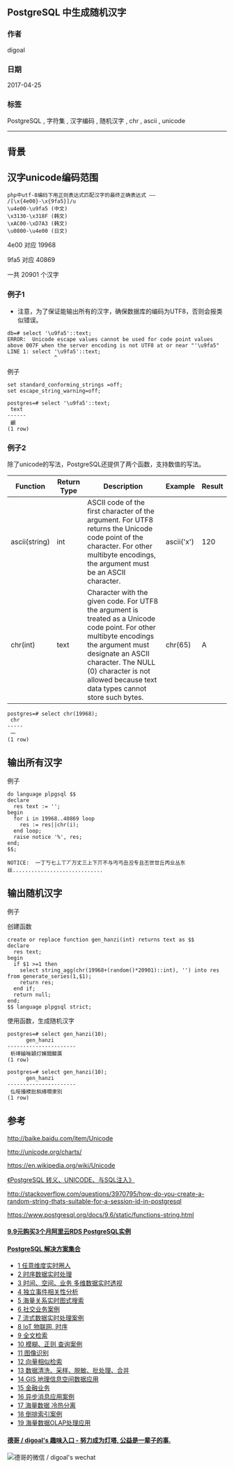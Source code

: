 ## PostgreSQL 中生成随机汉字  
           
### 作者        
digoal        
          
### 日期       
2017-04-25      
        
### 标签       
PostgreSQL , 字符集 , 汉字编码 , 随机汉字 , chr , ascii , unicode  
         
----        
        
## 背景  
  
## 汉字unicode编码范围  
  
```  
php中utf-8编码下用正则表达式匹配汉字的最终正确表达式 ——   
/[\x{4e00}-\x{9fa5}]/u  
\u4e00-\u9fa5 (中文)  
\x3130-\x318F (韩文)  
\xAC00-\xD7A3 (韩文)  
\u0800-\u4e00 (日文)  
```  
  
4e00 对应 19968  
  
9fa5 对应 40869  
  
一共 20901 个汉字  
  
### 例子1  
  
- 注意，为了保证能输出所有的汉字，确保数据库的编码为UTF8，否则会报类似错误。  
  
```  
db=# select '\u9fa5'::text;  
ERROR:  Unicode escape values cannot be used for code point values above 007F when the server encoding is not UTF8 at or near "'\u9fa5"  
LINE 1: select '\u9fa5'::text;  
               ^  
```  
  
例子  
  
```  
set standard_conforming_strings =off;  
set escape_string_warning=off;  
  
postgres=# select '\u9fa5'::text;  
 text   
------  
 龥  
(1 row)  
```  
  
### 例子2  
除了unicode的写法，PostgreSQL还提供了两个函数，支持数值的写法。  
  
Function|	Return Type|	Description|	Example|	Result  
---|---|---|---|---  
ascii(string)|	int|	ASCII code of the first character of the argument. For UTF8 returns the Unicode code point of the character. For other multibyte encodings, the argument must be an ASCII character.|	ascii('x')|	120  
chr(int)|	text|	Character with the given code. For UTF8 the argument is treated as a Unicode code point. For other multibyte encodings the argument must designate an ASCII character. The NULL (0) character is not allowed because text data types cannot store such bytes.|	chr(65)|	A  
  
```  
postgres=# select chr(19968);  
 chr   
-----  
 一  
(1 row)  
```  
  
## 输出所有汉字  
  
例子  
  
```  
do language plpgsql $$  
declare  
  res text := '';  
begin  
  for i in 19968..40869 loop  
    res := res||chr(i);  
  end loop;  
  raise notice '%', res;  
end;  
$$;  
  
NOTICE:  一丁丂七丄丅丆万丈三上下丌不与丏丐丑丒专且丕世丗丘丙业丛东丝.............................  
```  
  
## 输出随机汉字  
例子  
  
创建函数  
  
```  
create or replace function gen_hanzi(int) returns text as $$  
declare  
  res text;  
begin  
  if $1 >=1 then  
    select string_agg(chr(19968+(random()*20901)::int), '') into res from generate_series(1,$1);  
    return res;  
  end if;  
  return null;  
end;  
$$ language plpgsql strict;  
```  
  
使用函数，生成随机汉字  
  
```  
postgres=# select gen_hanzi(10);  
      gen_hanzi         
----------------------  
 析埲錀噝穎灯嬪閸醿厧  
(1 row)  
  
postgres=# select gen_hanzi(10);  
      gen_hanzi         
----------------------  
 仫哸擡襖批梹繜嚪隶別  
(1 row)  
```  
  
## 参考  
http://baike.baidu.com/item/Unicode  
  
http://unicode.org/charts/  
  
https://en.wikipedia.org/wiki/Unicode  
  
[《PostgreSQL 转义、UNICODE、与SQL注入》](../201704/20170402_01.md)   
  
http://stackoverflow.com/questions/3970795/how-do-you-create-a-random-string-thats-suitable-for-a-session-id-in-postgresql  
  
https://www.postgresql.org/docs/9.6/static/functions-string.html  
  
  
  
  
  
  
  
  
  
  
  
  
  
  
  
  
  
  
  
  
  
  
  
  
  
  
  
  
  
  
  
  
  
  
  
  
  
  
  
  
  
  
  
  
  
#### [9.9元购买3个月阿里云RDS PostgreSQL实例](https://www.aliyun.com/database/postgresqlactivity "57258f76c37864c6e6d23383d05714ea")
  
  
#### [PostgreSQL 解决方案集合](https://yq.aliyun.com/topic/118 "40cff096e9ed7122c512b35d8561d9c8")
- [1 任意维度实时圈人](https://yq.aliyun.com/topic/118 "40cff096e9ed7122c512b35d8561d9c8")
- [2 时序数据实时处理](https://yq.aliyun.com/topic/118 "40cff096e9ed7122c512b35d8561d9c8")
- [3 时间、空间、业务 多维数据实时透视](https://yq.aliyun.com/topic/118 "40cff096e9ed7122c512b35d8561d9c8")
- [4 独立事件相关性分析](https://yq.aliyun.com/topic/118 "40cff096e9ed7122c512b35d8561d9c8")
- [5 海量关系实时图式搜索](https://yq.aliyun.com/topic/118 "40cff096e9ed7122c512b35d8561d9c8")
- [6 社交业务案例](https://yq.aliyun.com/topic/118 "40cff096e9ed7122c512b35d8561d9c8")
- [7 流式数据实时处理案例](https://yq.aliyun.com/topic/118 "40cff096e9ed7122c512b35d8561d9c8")
- [8 IoT 物联网, 时序](https://yq.aliyun.com/topic/118 "40cff096e9ed7122c512b35d8561d9c8")
- [9 全文检索](https://yq.aliyun.com/topic/118 "40cff096e9ed7122c512b35d8561d9c8")
- [10 模糊、正则 查询案例](https://yq.aliyun.com/topic/118 "40cff096e9ed7122c512b35d8561d9c8")
- [11 图像识别](https://yq.aliyun.com/topic/118 "40cff096e9ed7122c512b35d8561d9c8")
- [12 向量相似检索](https://yq.aliyun.com/topic/118 "40cff096e9ed7122c512b35d8561d9c8")
- [13 数据清洗、采样、脱敏、批处理、合并](https://yq.aliyun.com/topic/118 "40cff096e9ed7122c512b35d8561d9c8")
- [14 GIS 地理信息空间数据应用](https://yq.aliyun.com/topic/118 "40cff096e9ed7122c512b35d8561d9c8")
- [15 金融业务](https://yq.aliyun.com/topic/118 "40cff096e9ed7122c512b35d8561d9c8")
- [16 异步消息应用案例](https://yq.aliyun.com/topic/118 "40cff096e9ed7122c512b35d8561d9c8")
- [17 海量数据 冷热分离](https://yq.aliyun.com/topic/118 "40cff096e9ed7122c512b35d8561d9c8")
- [18 倒排索引案例](https://yq.aliyun.com/topic/118 "40cff096e9ed7122c512b35d8561d9c8")
- [19 海量数据OLAP处理应用](https://yq.aliyun.com/topic/118 "40cff096e9ed7122c512b35d8561d9c8")
  
  
#### [德哥 / digoal's 趣味入口 - 努力成为灯塔, 公益是一辈子的事.](https://github.com/digoal/blog/blob/master/README.md "22709685feb7cab07d30f30387f0a9ae")
  
  
![德哥的微信 / digoal's wechat](../pic/digoal_weixin.jpg "f7ad92eeba24523fd47a6e1a0e691b59")
  
